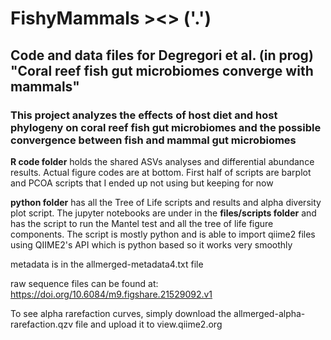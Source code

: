 # FishyMammals ><>  ('.') 
## Code and data files for Degregori et al. (in prog) "Coral reef fish gut microbiomes converge with mammals"
### This project analyzes the effects of host diet and host phylogeny on coral reef fish gut microbiomes and the possible convergence between fish and mammal gut microbiomes 

**R code folder** holds the shared ASVs analyses and differential abundance results. Actual figure codes are at bottom. First half of scripts are barplot and PCOA scripts that I ended up not using but keeping for now

**python folder** has all the Tree of Life scripts and results and alpha diversity plot script. The jupyter notebooks are under in the **files/scripts folder** and has the script to run the Mantel test and all the tree of life figure components. The script is mostly python and is able to import qiime2 files using QIIME2's API which is python based so it works very smoothly 

metadata is in the allmerged-metadata4.txt file

raw sequence files can be found at: https://doi.org/10.6084/m9.figshare.21529092.v1

To see alpha rarefaction curves, simply download the allmerged-alpha-rarefaction.qzv file and upload it to view.qiime2.org
